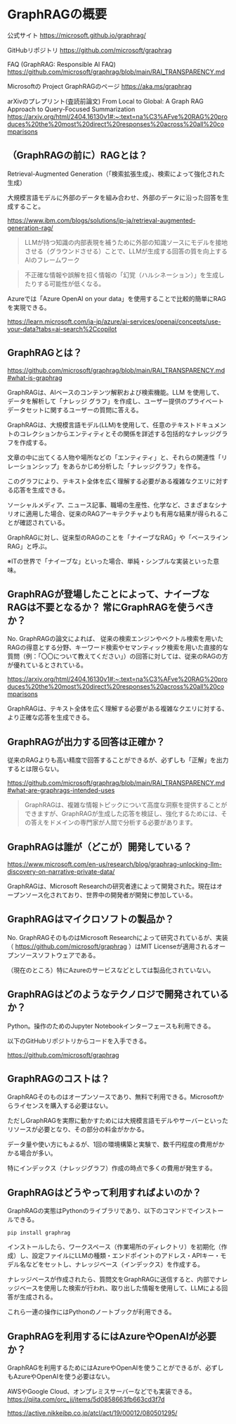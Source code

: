 # GraphRAGの概要

公式サイト
https://microsoft.github.io/graphrag/

GitHubリポジトリ
https://github.com/microsoft/graphrag

FAQ (GraphRAG: Responsible AI FAQ)
https://github.com/microsoft/graphrag/blob/main/RAI_TRANSPARENCY.md

Microsoftの Project GraphRAGのページ
https://aka.ms/graphrag

arXivのプレプリント(査読前論文) From Local to Global: A Graph RAG Approach to Query-Focused Summarization
https://arxiv.org/html/2404.16130v1#:~:text=na%C3%AFve%20RAG%20produces%20the%20most%20direct%20responses%20across%20all%20comparisons

## （GraphRAGの前に）RAGとは？

Retrieval-Augmented Generation（「検索拡張生成」、検索によって強化された生成）

大規模言語モデルに外部のデータを組み合わせ、外部のデータに沿った回答を生成すること。

https://www.ibm.com/blogs/solutions/jp-ja/retrieval-augmented-generation-rag/

> LLMが持つ知識の内部表現を補うために外部の知識ソースにモデルを接地させる（グラウンドさせる）ことで、LLMが生成する回答の質を向上するAIのフレームワーク

> 不正確な情報や誤解を招く情報の「幻覚（ハルシネーション）」を生成したりする可能性が低くなる。

Azureでは「Azure OpenAI on your data」を使用することで比較的簡単にRAGを実現できる。

https://learn.microsoft.com/ja-jp/azure/ai-services/openai/concepts/use-your-data?tabs=ai-search%2Ccopilot

## GraphRAGとは？

https://github.com/microsoft/graphrag/blob/main/RAI_TRANSPARENCY.md#what-is-graphrag

GraphRAGは、AIベースのコンテンツ解釈および検索機能。LLM を使用して、データを解析して「ナレッジ グラフ」を作成し、ユーザー提供のプライベート データセットに関するユーザーの質問に答える。

GraphRAGは、大規模言語モデル(LLM)を使用して、任意のテキストドキュメントのコレクションからエンティティとその関係を詳述する包括的なナレッジグラフを作成する。

文章の中に出てくる人物や場所などの「エンティティ」と、それらの関連性「リレーションシップ」をあらかじめ分析した「ナレッジグラフ」を作る。

このグラフにより、テキスト全体を広く理解する必要がある複雑なクエリに対する応答を生成できる。

ソーシャルメディア、ニュース記事、職場の生産性、化学など、さまざまなシナリオに適用した場合、従来のRAGアーキテクチャよりも有用な結果が得られることが確認されている。

GraphRAGに対し、従来型のRAGのことを「ナイーブなRAG」や「ベースラインRAG」と呼ぶ。

※ITの世界で「ナイーブな」といった場合、単純・シンプルな実装といった意味。

## GraphRAGが登場したことによって、ナイーブなRAGは不要となるか？ 常にGraphRAGを使うべきか？

No. GraphRAGの論文によれば、 従来の検索エンジンやベクトル検索を用いたRAGの得意とする分野、キーワード検索やセマンティック検索を用いた直接的な質問（例：「〇〇について教えてください」）の回答に対しては、従来のRAGの方が優れているとされている。

https://arxiv.org/html/2404.16130v1#:~:text=na%C3%AFve%20RAG%20produces%20the%20most%20direct%20responses%20across%20all%20comparisons

GraphRAGは、テキスト全体を広く理解する必要がある複雑なクエリに対する、より正確な応答を生成できる。

## GraphRAGが出力する回答は正確か？

従来のRAGよりも高い精度で回答することができるが、必ずしも「正解」を出力するとは限らない。

https://github.com/microsoft/graphrag/blob/main/RAI_TRANSPARENCY.md#what-are-graphrags-intended-uses

> GraphRAGは、複雑な情報トピックについて高度な洞察を提供することができますが、GraphRAGが生成した応答を検証し、強化するためには、その答えをドメインの専門家が人間で分析する必要があります。

## GraphRAGは誰が（どこが）開発している？

https://www.microsoft.com/en-us/research/blog/graphrag-unlocking-llm-discovery-on-narrative-private-data/

GraphRAGは、Microsoft Researchの研究者達によって開発された。現在はオープンソース化されており、世界中の開発者が開発に参加している。

## GraphRAGはマイクロソフトの製品か？

No. GraphRAGそのものはMicrosoft Researchによって研究されているが、実装（ https://github.com/microsoft/graphrag ）はMIT Licenseが適用されるオープンソースソフトウェアである。

（現在のところ）特にAzureのサービスなどとしては製品化されていない。

## GraphRAGはどのようなテクノロジで開発されているか？

Python。操作のためのJupyter Notebookインターフェースも利用できる。

以下のGitHubリポジトリからコードを入手できる。

https://github.com/microsoft/graphrag

## GraphRAGのコストは？

GraphRAGそのものはオープンソースであり、無料で利用できる。Microsoftからライセンスを購入する必要はない。

ただしGraphRAGを実際に動かすためには大規模言語モデルやサーバーといったリソースが必要となり、その部分の料金がかかる。

データ量や使い方にもよるが、1回の環境構築と実験で、数千円程度の費用がかかる場合が多い。

特にインデックス（ナレッジグラフ）作成の時点で多くの費用が発生する。


## GraphRAGはどうやって利用すればよいのか？

GraphRAGの実態はPythonのライブラリであり、以下のコマンドでインストールできる。

```
pip install graphrag
```

インストールしたら、ワークスペース（作業場所のディレクトリ）を初期化（作成）し、設定ファイルにLLMの種類・エンドポイントのアドレス・APIキー・モデル名などをセットし、ナレッジベース（インデックス）を作成する。

ナレッジベースが作成されたら、質問文をGraphRAGに送信すると、内部でナレッジベースを使用した検索が行われ、取り出した情報を使用して、LLMによる回答が生成される。

これら一連の操作にはPythonのノートブックが利用できる。

## GraphRAGを利用するにはAzureやOpenAIが必要か？

GraphRAGを利用するためにはAzureやOpenAIを使うことができるが、必ずしもAzureやOpenAIを使う必要はない。

AWSやGoogle Cloud、オンプレミスサーバーなどでも実装できる。
https://qiita.com/orc_jj/items/5d0858663fb663cd3f7d

https://active.nikkeibp.co.jp/atcl/act/19/00012/080501295/

